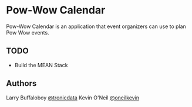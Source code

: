 # Pow-Wow Calendar
Pow-Wow Calendar is an application that event organizers can use to plan Pow Wow events.

TODO
-------
- Build the MEAN Stack

Authors 
--------
Larry Buffaloboy [@tronicdata](https://github.com/tronicdata)
Kevin O'Neil [@oneilkevin](https://github.com/oneilkevin)  
